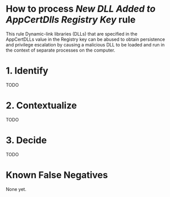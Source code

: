 # How to process *New DLL Added to AppCertDlls Registry Key* rule
This rule Dynamic-link libraries (DLLs) that are specified in the AppCertDLLs value in the Registry key can be abused to obtain persistence and privilege escalation by causing a malicious DLL to be loaded and run in the context of separate processes on the computer.

# 1. Identify
TODO

# 2. Contextualize
TODO

# 3. Decide
TODO

# Known False Negatives
None yet.
